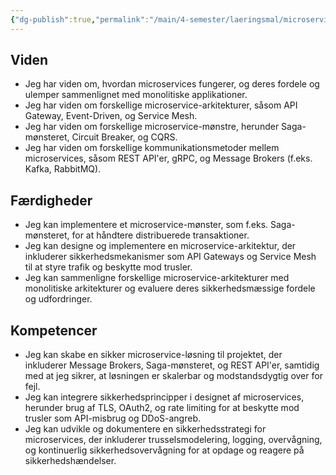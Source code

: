 ```yaml
---
{"dg-publish":true,"permalink":"/main/4-semester/laeringsmal/microservices/","title":"Microservices Læringmål","created":"2024-08-15T13:52:40.902+02:00"}
---
```


## Viden

- Jeg har viden om, hvordan microservices fungerer, og deres fordele og ulemper
sammenlignet med monolitiske applikationer.
- Jeg har viden om forskellige microservice-arkitekturer, såsom API Gateway,
Event-Driven, og Service Mesh.
- Jeg har viden om forskellige microservice-mønstre, herunder Saga-mønsteret,
Circuit Breaker, og CQRS.
- Jeg har viden om forskellige kommunikationsmetoder mellem microservices,
såsom REST API'er, gRPC, og Message Brokers (f.eks. Kafka, RabbitMQ).

## Færdigheder

- Jeg kan implementere et microservice-mønster, som f.eks. Saga-mønsteret, for
at håndtere distribuerede transaktioner.
- Jeg kan designe og implementere en microservice-arkitektur, der inkluderer
sikkerhedsmekanismer som API Gateways og Service Mesh til at styre trafik og
beskytte mod trusler.
- Jeg kan sammenligne forskellige microservice-arkitekturer med monolitiske
arkitekturer og evaluere deres sikkerhedsmæssige fordele og udfordringer.

## Kompetencer

- Jeg kan skabe en sikker microservice-løsning til projektet, der inkluderer
Message Brokers, Saga-mønsteret, og REST API'er, samtidig med at jeg sikrer,
at løsningen er skalerbar og modstandsdygtig over for fejl.
- Jeg kan integrere sikkerhedsprincipper i designet af microservices, herunder
brug af TLS, OAuth2, og rate limiting for at beskytte mod trusler som
API-misbrug og DDoS-angreb.
- Jeg kan udvikle og dokumentere en sikkerhedsstrategi for microservices, der
inkluderer trusselsmodelering, logging, overvågning, og kontinuerlig
sikkerhedsovervågning for at opdage og reagere på sikkerhedshændelser.
